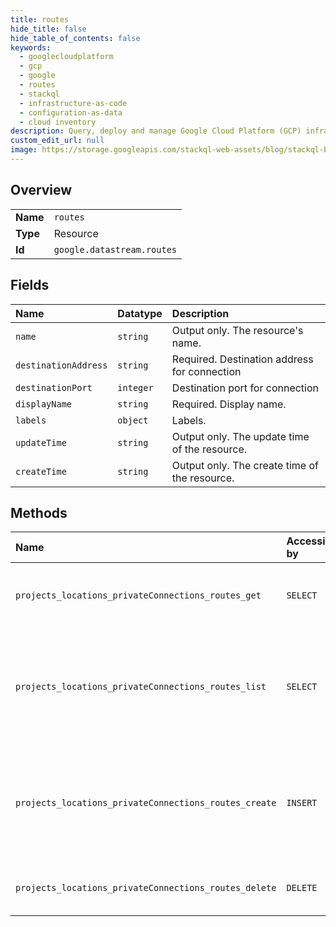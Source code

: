 ```yaml
---
title: routes
hide_title: false
hide_table_of_contents: false
keywords:
  - googlecloudplatform
  - gcp
  - google
  - routes
  - stackql
  - infrastructure-as-code
  - configuration-as-data
  - cloud inventory
description: Query, deploy and manage Google Cloud Platform (GCP) infrastructure and resources using SQL
custom_edit_url: null
image: https://storage.googleapis.com/stackql-web-assets/blog/stackql-blog-post-featured-image.png
---
```

  
    

## Overview
<table><tbody>
<tr><td><b>Name</b></td><td><code>routes</code></td></tr>
<tr><td><b>Type</b></td><td>Resource</td></tr>
<tr><td><b>Id</b></td><td><code>google.datastream.routes</code></td></tr>
</tbody></table>

## Fields
| Name | Datatype | Description |
|:-----|:---------|:------------|
| `name` | `string` | Output only. The resource's name. |
| `destinationAddress` | `string` | Required. Destination address for connection |
| `destinationPort` | `integer` | Destination port for connection |
| `displayName` | `string` | Required. Display name. |
| `labels` | `object` | Labels. |
| `updateTime` | `string` | Output only. The update time of the resource. |
| `createTime` | `string` | Output only. The create time of the resource. |
## Methods
| Name | Accessible by | Required Params | Description |
|:-----|:--------------|:----------------|:------------|
| `projects_locations_privateConnections_routes_get` | `SELECT` | `name` | Use this method to get details about a route. |
| `projects_locations_privateConnections_routes_list` | `SELECT` | `parent` | Use this method to list routes created for a private connectivity configuration in a project and location. |
| `projects_locations_privateConnections_routes_create` | `INSERT` | `parent` | Use this method to create a route for a private connectivity configuration in a project and location. |
| `projects_locations_privateConnections_routes_delete` | `DELETE` | `name` | Use this method to delete a route. |
